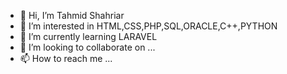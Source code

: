 - 👋 Hi, I’m Tahmid Shahriar
- 👀 I’m interested in HTML,CSS,PHP,SQL,ORACLE,C++,PYTHON
- 🌱 I’m currently learning LARAVEL
- 💞️ I’m looking to collaborate on ...
- 📫 How to reach me ...

<!---
tahmid118/tahmid118 is a ✨ special ✨ repository because its `README.md` (this file) appears on your GitHub profile.
You can click the Preview link to take a look at your changes.
--->
